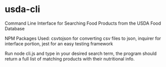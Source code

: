 # usda-cli

Command Line Interface for Searching Food Products from the USDA Food Database

NPM Packages Used: csvtojson for converting csv files to json, inquirer for interface portion, jest for an easy testing framework

Run node cli.js and type in your desired search term, the program should return a full list of matching products with their nutritional info.
